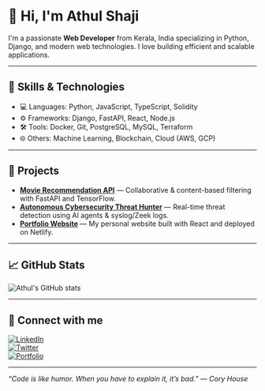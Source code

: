 # 👋 Hi, I'm Athul Shaji

I'm a passionate **Web Developer** from Kerala, India specializing in Python, Django, and modern web technologies. I love building efficient and scalable applications.

---

## 🚀 Skills & Technologies

- 💻 Languages: Python, JavaScript, TypeScript, Solidity  
- ⚙️ Frameworks: Django, FastAPI, React, Node.js  
- 🛠️ Tools: Docker, Git, PostgreSQL, MySQL, Terraform  
- 🌐 Others: Machine Learning, Blockchain, Cloud (AWS, GCP)

---

## 📂 Projects

- [**Movie Recommendation API**](https://github.com/athulshaji/movie-recommendation-api) — Collaborative & content-based filtering with FastAPI and TensorFlow.  
- [**Autonomous Cybersecurity Threat Hunter**](https://github.com/athulshaji/cyber-threat-hunter) — Real-time threat detection using AI agents & syslog/Zeek logs.  
- [**Portfolio Website**](https://github.com/athulshaji/portfolio) — My personal website built with React and deployed on Netlify.

---

## 📈 GitHub Stats

![Athul's GitHub stats](https://github-readme-stats.vercel.app/api?username=athulshaji&show_icons=true&theme=radical)

---

## 🔗 Connect with me

[![LinkedIn](https://img.shields.io/badge/LinkedIn-blue?logo=linkedin&style=flat-square)](https://linkedin.com/in/athulshaji)  
[![Twitter](https://img.shields.io/badge/Twitter-blue?logo=twitter&style=flat-square)](https://twitter.com/athulshaji)  
[![Portfolio](https://img.shields.io/badge/Portfolio-website-green?style=flat-square)](https://athulshaji.dev)

---

*“Code is like humor. When you have to explain it, it’s bad.” — Cory House*
